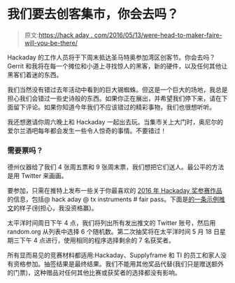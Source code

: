 # 我们要去创客集市，你会去吗？

> 原文:[https://hack aday . com/2016/05/13/were-head-to-maker-faire-will-you-be-there/](https://hackaday.com/2016/05/13/were-headed-to-maker-faire-will-you-be-there/)

Hackaday 的工作人员将于下周末抵达圣马特奥参加湾区创客节。你会去吗？Gerrit 和我将在每一个摊位和小道上寻找惊人的黑客，新的硬件，以及任何其他让黑客们着迷的东西。

我们当然没有错过去年活动中看到的巨大锡蜘蛛。但这是一个巨大的场地，我总是担心我们会错过一些史诗般的东西。如果你正在展出，并希望我们停下来，请在下面留下评论。如果你知道今年我们不应该错过的精彩事物，我们也很想听听。

我还想邀请你周六晚上和 Hackaday 一起出去玩。当集市关上大门时，奥尼尔的爱尔兰酒吧每年都会发生一些令人惊奇的事情。不要错过！

### 需要票吗？

德州仪器给了我们 4 张周五票和 9 张周末票，我们想把它们送人。最公平的方法是用 Twitter 来画画。

要参加，只需在推特上发布一些关于你最喜欢的 [2016 年 Hackaday 奖参赛作品](https://hackaday.io/submissions/prize2016/list)的信息，包括@ hack aday @ tx instruments # fair pass。下面是[的一条示例推文](https://twitter.com/szczys/status/731244071415480320)的样子(别担心，我没资格赢)。

太平洋时间周日下午 4 点，我们将列出所有发出推文的 Twitter 账号，然后用 random.org 从列表中选择 6 个随机数。第二次抽奖将在太平洋时间 5 月 18 日星期三下午 4 点进行，使用相同的程序选择剩余的 7 名获奖者。

所有显而易见的竞赛材料都适用:Hackaday、Supplyframe 和 TI 的员工和家人没有资格参加。抽签结果是最终结果。我们不能用其他奖品代替(我们只是赠送额外的门票)，这种赠品对任何其他比赛或获奖者的选择都没有影响。